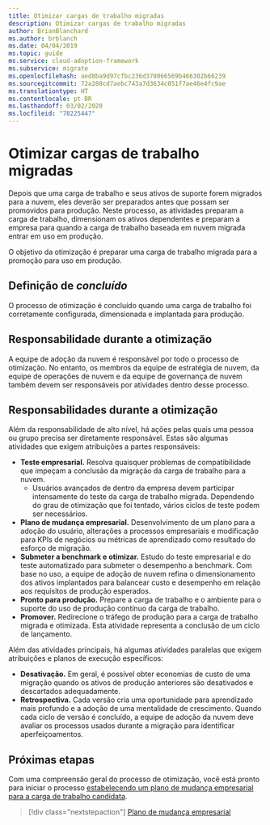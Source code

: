 ```yaml
---
title: Otimizar cargas de trabalho migradas
description: Otimizar cargas de trabalho migradas
author: BrianBlanchard
ms.author: brblanch
ms.date: 04/04/2019
ms.topic: guide
ms.service: cloud-adoption-framework
ms.subservice: migrate
ms.openlocfilehash: aed8ba9d97cfbc236d378066569b466302b66239
ms.sourcegitcommit: 72a280cd7aebc743a7d3634c051f7ae46e4fc9ae
ms.translationtype: HT
ms.contentlocale: pt-BR
ms.lasthandoff: 03/02/2020
ms.locfileid: "78225447"
---
```

# <a name="optimize-migrated-workloads"></a>Otimizar cargas de trabalho migradas

Depois que uma carga de trabalho e seus ativos de suporte forem migrados para a nuvem, eles deverão ser preparados antes que possam ser promovidos para produção. Neste processo, as atividades preparam a carga de trabalho, dimensionam os ativos dependentes e preparam a empresa para quando a carga de trabalho baseada em nuvem migrada entrar em uso em produção.

O objetivo da otimização é preparar uma carga de trabalho migrada para a promoção para uso em produção.

## <a name="definition-of-done"></a>Definição de *concluído*

O processo de otimização é concluído quando uma carga de trabalho foi corretamente configurada, dimensionada e implantada para produção.

## <a name="accountability-during-optimization"></a>Responsabilidade durante a otimização

A equipe de adoção da nuvem é responsável por todo o processo de otimização. No entanto, os membros da equipe de estratégia de nuvem, da equipe de operações de nuvem e da equipe de governança de nuvem também devem ser responsáveis por atividades dentro desse processo.

## <a name="responsibilities-during-optimization"></a>Responsabilidades durante a otimização

Além da responsabilidade de alto nível, há ações pelas quais uma pessoa ou grupo precisa ser diretamente responsável. Estas são algumas atividades que exigem atribuições a partes responsáveis:

- **Teste empresarial.** Resolva quaisquer problemas de compatibilidade que impeçam a conclusão da migração da carga de trabalho para a nuvem.
  - Usuários avançados de dentro da empresa devem participar intensamente do teste da carga de trabalho migrada. Dependendo do grau de otimização que foi tentado, vários ciclos de teste podem ser necessários.
- **Plano de mudança empresarial.** Desenvolvimento de um plano para a adoção do usuário, alterações a processos empresariais e modificação para KPIs de negócios ou métricas de aprendizado como resultado do esforço de migração.
- **Submeter a benchmark e otimizar.** Estudo do teste empresarial e do teste automatizado para submeter o desempenho a benchmark. Com base no uso, a equipe de adoção de nuvem refina o dimensionamento dos ativos implantados para balancear custo e desempenho em relação aos requisitos de produção esperados.
- **Pronto para produção.** Prepare a carga de trabalho e o ambiente para o suporte do uso de produção contínuo da carga de trabalho.
- **Promover.** Redirecione o tráfego de produção para a carga de trabalho migrada e otimizada. Esta atividade representa a conclusão de um ciclo de lançamento.

Além das atividades principais, há algumas atividades paralelas que exigem atribuições e planos de execução específicos:

- **Desativação.** Em geral, é possível obter economias de custo de uma migração quando os ativos de produção anteriores são desativados e descartados adequadamente.
- **Retrospectiva.** Cada versão cria uma oportunidade para aprendizado mais profundo e a adoção de uma mentalidade de crescimento. Quando cada ciclo de versão é concluído, a equipe de adoção da nuvem deve avaliar os processos usados durante a migração para identificar aperfeiçoamentos.

## <a name="next-steps"></a>Próximas etapas

Com uma compreensão geral do processo de otimização, você está pronto para iniciar o processo [estabelecendo um plano de mudança empresarial para a carga de trabalho candidata](./business-change-plan.md).

> [!div class="nextstepaction"]
> [Plano de mudança empresarial](./business-change-plan.md)

